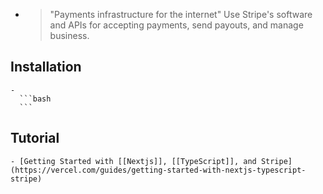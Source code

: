 -
  >"Payments infrastructure for the internet"
  Use Stripe's software and APIs for accepting payments, send payouts, and manage business.
## Installation
	-
	  ```bash
	  ```
## Tutorial
	- [Getting Started with [[Nextjs]], [[TypeScript]], and Stripe](https://vercel.com/guides/getting-started-with-nextjs-typescript-stripe)